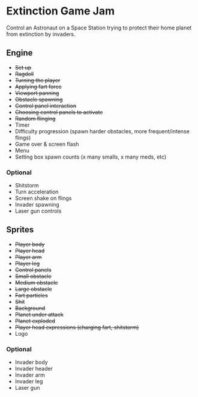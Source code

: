 # Extinction Game Jam

Control an Astronaut on a Space Station trying to protect their home planet from extinction by invaders.

## Engine

* ~~Set up~~
* ~~Ragdoll~~
* ~~Turning the player~~
* ~~Applying fart force~~
* ~~Viewport panning~~
* ~~Obstacle spawning~~
* ~~Control panel interaction~~
* ~~Choosing control panels to activate~~
* ~~Random flinging~~
* Timer
* Difficulty progression (spawn harder obstacles, more frequent/intense flings)
* Game over & screen flash
* Menu
* Setting box spawn counts (x many smalls, x many meds, etc)

### Optional

* Shitstorm
* Turn acceleration
* Screen shake on flings
* Invader spawning
* Laser gun controls

## Sprites

* ~~Player body~~
* ~~Player head~~
* ~~Player arm~~
* ~~Player leg~~
* ~~Control panels~~
* ~~Small obstacle~~
* ~~Medium obstacle~~
* ~~Large obstacle~~
* ~~Fart particles~~
* ~~Shit~~
* ~~Background~~
* ~~Planet under attack~~
* ~~Planet exploded~~
* ~~Player head expressions (charging fart, shitstorm)~~
* Logo

### Optional

* Invader body
* Invader header
* Invader arm
* Invader leg
* Laser gun
